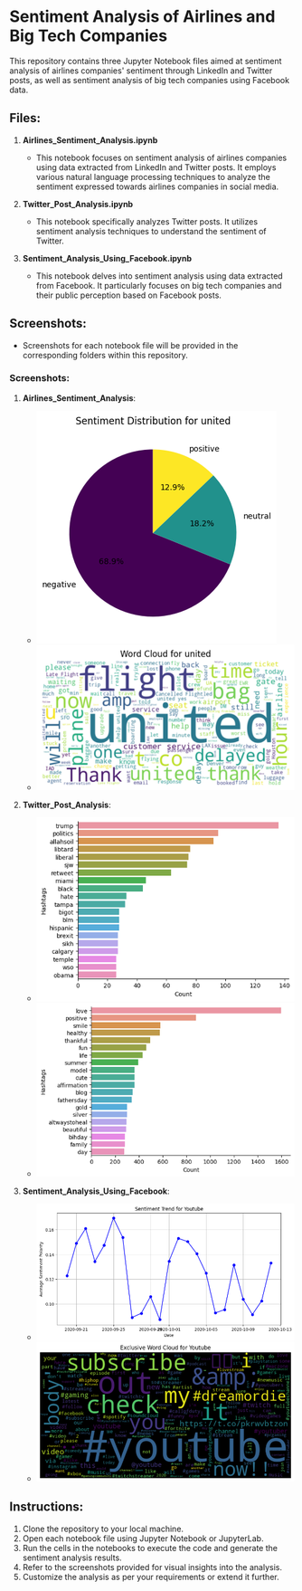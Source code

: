 # Sentiment Analysis of Airlines and Big Tech Companies

This repository contains three Jupyter Notebook files aimed at sentiment analysis of airlines companies' sentiment through LinkedIn and Twitter posts, as well as sentiment analysis of big tech companies using Facebook data.

## Files:

1. **Airlines_Sentiment_Analysis.ipynb**
   - This notebook focuses on sentiment analysis of airlines companies using data extracted from LinkedIn and Twitter posts. It employs various natural language processing techniques to analyze the sentiment expressed towards airlines companies in social media.

2. **Twitter_Post_Analysis.ipynb**
   - This notebook specifically analyzes Twitter posts. It utilizes sentiment analysis techniques to understand the sentiment of Twitter.

3. **Sentiment_Analysis_Using_Facebook.ipynb**
   - This notebook delves into sentiment analysis using data extracted from Facebook. It particularly focuses on big tech companies and their public perception based on Facebook posts. 

## Screenshots:

- Screenshots for each notebook file will be provided in the corresponding folders within this repository.

### Screenshots:

1. **Airlines_Sentiment_Analysis**:
   - ![Example Screenshot](SampleSS/output.png)
   - ![Example Screenshot](SampleSS/output2.png)

2. **Twitter_Post_Analysis**:
   - ![Example Screenshot](SampleSS/tw1.png)
   - ![Example Screenshot](SampleSS/tw2.png)

3. **Sentiment_Analysis_Using_Facebook**:
   - ![Example Screenshot](SampleSS/fb1.png)
   - ![Example Screenshot](SampleSS/fb2.png)

## Instructions:

1. Clone the repository to your local machine.
2. Open each notebook file using Jupyter Notebook or JupyterLab.
3. Run the cells in the notebooks to execute the code and generate the sentiment analysis results.
4. Refer to the screenshots provided for visual insights into the analysis.
5. Customize the analysis as per your requirements or extend it further.

